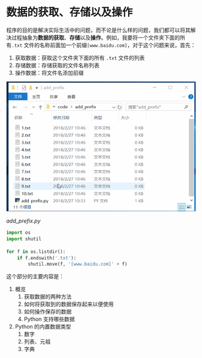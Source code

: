# 数据的获取、存储以及操作

程序的目的是解决实际生活中的问题，而不论是什么样的问题，我们都可以将其解决过程抽象为**数据的获取**、**存储**以及**操作**。例如，我要将一个文件夹下面的所有`.txt` 文件的名称前面加一个前缀`[www.baidu.com]`，对于这个问题来说，首先：

1. 获取数据：获取这个文件夹下面的所有 `.txt` 文件的列表
2. 存储数据：存储获取的文件名称列表
3. 操作数据：将文件名添加前缀

![add_prefix](imgs/add_prefix.gif)

*add_prefix.py*

```python
import os
import shutil

for f in os.listdir():
    if f.endswith('.txt'):
        shutil.move(f, '[www.baidu.com]' + f)

```

这个部分的主要内容是：

1. 概览
   1. 获取数据的两种方法
   2. 如何将获取到的数据保存起来以便使用
   3. 如何操作保存的数据
   4. Python 支持哪些数据
2. Python 的内置数据类型
   1. 数字
   2. 列表、元祖
   3. 字典



